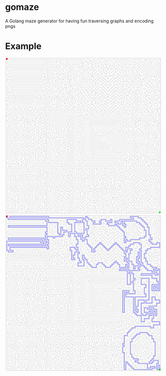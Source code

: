 # gomaze

A Golang maze generator for having fun traversing graphs and encoding pngs

# Example
![](./example/out.png)
![](./example/out_solved.png)